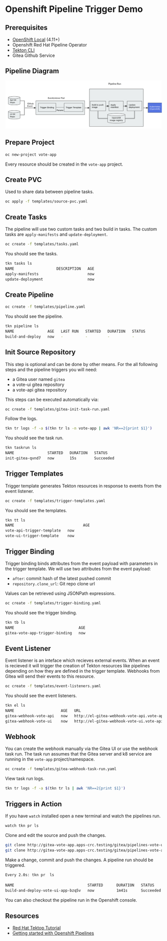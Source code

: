# Openshift Pipeline Trigger Demo

## Prerequisites

- [OpenShift Local](https://developers.redhat.com/products/openshift-local/getting-started) (4.11+)
- Openshift Red Hat Pipeline Operator
- [Tekton CLI](https://github.com/tektoncd/cli)
- Gitea Github Service

## Pipeline Diagram

![pipeline-diagram](docs/pipeline-diagram.png)

## Prepare Project

```bash
oc new-project vote-app
```

Every resource should be created in the `vote-app` project.

## Create PVC

Used to share data between pipeline tasks.

```bash
oc apply -f templates/source-pvc.yaml
```

## Create Tasks

The pipeline will use two custom tasks and two build in tasks. The custom tasks are `apply-manifests` and `update-deployment`.

```bash
oc create -f templates/tasks.yaml
```

You should see the tasks.

```bash
tkn tasks ls
NAME                   DESCRIPTION   AGE
apply-manifests                      now
update-deployment                    now
```

## Create Pipeline

```bash
oc create -f templates/pipeline.yaml
```

You should see the pipeline.

```bash
tkn pipeline ls
NAME               AGE   LAST RUN   STARTED   DURATION   STATUS
build-and-deploy   now   -          -         -          -
```

## Init Source Repository

This step is optional and can be done by other means. For the all following steps and the pipeline triggers you will need:

- a Gitea user named `gitea`
- a vote-ui gitea repository
- a vote-api gitea repository

This steps can be executed automatically via:

```bash
oc create -f templates/gitea-init-task-run.yaml
```

Follow the logs.

```bash
tkn tr logs -f -a $(tkn tr ls -n vote-app | awk 'NR==2{print $1}')
```

You should see the task run.

```bash
tkn taskrun ls
NAME               STARTED   DURATION   STATUS
init-gitea-qvnd7   now       15s        Succeeded
```

## Trigger Templates

Trigger template generates Tekton resources in response to events from the event listener.

```bash
oc create -f templates/trigger-templates.yaml
```

You should see the templates.

```bash
tkn tt ls
NAME                               AGE
vote-api-trigger-template   now
vote-ui-trigger-template    now
```

## Trigger Binding

Trigger binding binds attributes from the event payload with parameters in the trigger template. We will use two attributes from the event payload:

- `after`: commit hash of the latest pushed commit
- `repository.clone_url`: Git repo clone url

Values can be retrieved using JSONPath expressions.

```bash
oc create -f templates/trigger-binding.yaml
```

You should see the trigger binding.

```bash
tkn tb ls
NAME                             AGE
gitea-vote-app-trigger-binding   now
```

## Event Listener

Event listener is an inteface which recieves external events. When an event is recieved it will trigger the creation of Tekton resources like pipelines depending on how they are defined in the trigger template. Webhooks from Gitea will send their events to this resource.

```bash
oc create -f templates/event-listeners.yaml
```

You should see the event listeners.

```bash
tkn el ls
NAME                     AGE   URL                                                                AVAILABLE
gitea-webhook-vote-api   now   http://el-gitea-webhook-vote-api.vote-api.svc.cluster.local:8080   True
gitea-webhook-vote-ui    now   http://el-gitea-webhook-vote-ui.vote-api.svc.cluster.local:8080    True
```

## Webhook

You can create the webhook manually via the Gitea UI or use the webhook task run. The task run assumes that the Gitea server and k8 service are running in the `vote-app` project/namespace.

```bash
oc create -f templates/gitea-webhook-task-run.yaml
```

View task run logs.

```bash
tkn tr logs -f -a $(tkn tr ls | awk 'NR==2{print $1}')
```

## Triggers in Action

If you have `watch` installed open a new terminal and watch the pipelines run.

```bash
watch tkn pr ls
```

Clone and edit the source and push the changes.

```bash
git clone http://gitea-vote-app.apps-crc.testing/gitea/pipelines-vote-ui.git
git clone http://gitea-vote-app.apps-crc.testing/gitea/pipelines-vote-api.git
```

Make a change, commit and push the changes. A pipeline run should be triggered.

```bash
Every 2.0s: tkn pr  ls

NAME                                 STARTED      DURATION   STATUS
build-and-deploy-vote-ui-app-bzq5v   now          1m41s      Succeeded
```

You can also checkout the pipeline run in the Openshift console.

## Resources

- [Red Hat Tektop Tutorial](https://redhat-scholars.github.io/tekton-tutorial/tekton-tutorial/index.html)
- [Getting started with Openshift Pipelines](https://developers.redhat.com/learning/learn:openshift:develop-gitops/resource/resources:getting-started-openshift-pipelines)
